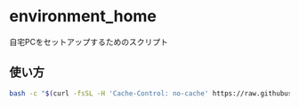 environment_home
===

自宅PCをセットアップするためのスクリプト

## 使い方

```bash
bash -c "$(curl -fsSL -H 'Cache-Control: no-cache' https://raw.githubusercontent.com/hogesuke/environment_home/master/setup.sh)"
```
